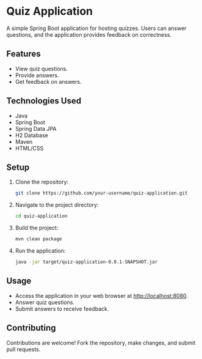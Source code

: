 # Quiz Application

A simple Spring Boot application for hosting quizzes. Users can answer questions, and the application provides feedback on correctness.

## Features

- View quiz questions.
- Provide answers.
- Get feedback on answers.

## Technologies Used

- Java
- Spring Boot
- Spring Data JPA
- H2 Database
- Maven
- HTML/CSS

## Setup

1. Clone the repository:

    ```bash
    git clone https://github.com/your-username/quiz-application.git
    ```

2. Navigate to the project directory:

    ```bash
    cd quiz-application
    ```

3. Build the project:

    ```bash
    mvn clean package
    ```

4. Run the application:

    ```bash
    java -jar target/quiz-application-0.0.1-SNAPSHOT.jar
    ```

## Usage

- Access the application in your web browser at [http://localhost:8080](http://localhost:8080).
- Answer quiz questions.
- Submit answers to receive feedback.

## Contributing

Contributions are welcome! Fork the repository, make changes, and submit pull requests.
